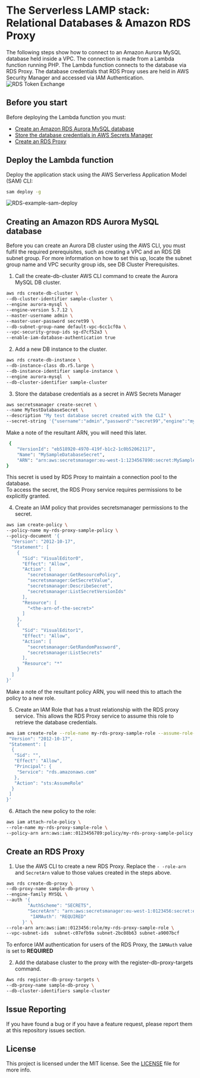 # The Serverless LAMP stack: Relational Databases & Amazon RDS Proxy

The following steps show how to connect to an Amazon Aurora MySQL database held inside a VPC.  The connection is made from a Lambda function running PHP. The Lambda function connects to the database via RDS Proxy. The database credentials that RDS Proxy uses are held in AWS Security Manager and accessed via IAM Authentication. 
![RDS Token Exchange](../repository-resources/rdsTokenexchange.png "the Token exchange")

## Before you start

Before deploying the Lambda function you must:
- [Create an Amazon RDS Aurora MySQL database](#Create-an-Amazon-RDS-Aurora-MySQL-database)
- [Store the database credentials in AWS Secrets Manager](3)
- [Create an RDS Proxy](#Create-an-RDS-Proxy)

## Deploy the Lambda function
Deploy the application stack using the AWS Serverless Application Model (SAM) CLI:
 
```bash
sam deploy -g
```
![RDS-example-sam-deploy](../repository-resources/RDS-example-sam-deploy.png "SAM Deploy")

## Creating an Amazon RDS Aurora MySQL database

Before you can create an Aurora DB cluster using the AWS CLI, you must fulfil the required prerequisites, such as creating a VPC and an RDS DB subnet group. For more information on how to set this up, locate the subnet group name and VPC security group ids, see DB Cluster Prerequisites.

1. Call the create-db-cluster AWS CLI command to create the Aurora MySQL DB cluster.  

```bash
aws rds create-db-cluster \
--db-cluster-identifier sample-cluster \
--engine aurora-mysql \
--engine-version 5.7.12 \
--master-username admin \
--master-user-password secret99 \
--db-subnet-group-name default-vpc-6cc1cf0a \
--vpc-security-group-ids sg-d7cf52a3 \
--enable-iam-database-authentication true
```

2.	Add a new DB instance to the cluster. 
```bash
aws rds create-db-instance \
--db-instance-class db.r5.large \
--db-instance-identifier sample-instance \
--engine aurora-mysql  \
--db-cluster-identifier sample-cluster
```


3. Store the database credentials as a secret in AWS Secrets Manager
```bash
aws secretsmanager create-secret \
--name MyTestDatabaseSecret \
--description "My test database secret created with the CLI" \
--secret-string '{"username":"admin","password":"secret99","engine":"mysql","host":"<REPLACE-WITH-YOUR-DB-WRITER-ENDPOINT>","port":"3306","dbClusterIdentifier":"<REPLACE-WITH-YOUR-DB-CLUSTER-NAME>"}'
```

Make a note of the resultant ARN, you will need this later.
```bash
 {
    "VersionId": "eb518920-4970-419f-b1c2-1c0b52062117", 
    "Name": "MySampleDatabaseSecret", 
    "ARN": "arn:aws:secretsmanager:eu-west-1:1234567890:secret:MySampleDatabaseSecret-JgEWv1"
}
```

This secret is used by RDS Proxy to maintain a connection pool to the database.  
To access the secret, the RDS Proxy service requires permissions to be explicitly granted. 

4.	Create an IAM policy that provides secretsmanager permissions to the secret.

```bash
aws iam create-policy \
--policy-name my-rds-proxy-sample-policy \
--policy-document '{
  "Version": "2012-10-17",
  "Statement": [
    {
      "Sid": "VisualEditor0",
      "Effect": "Allow",
      "Action": [
        "secretsmanager:GetResourcePolicy",
        "secretsmanager:GetSecretValue",
        "secretsmanager:DescribeSecret",
        "secretsmanager:ListSecretVersionIds"
      ],
      "Resource": [
        "<the-arn-of-the-secret>"
      ]
    },
    {
      "Sid": "VisualEditor1",
      "Effect": "Allow",
      "Action": [
        "secretsmanager:GetRandomPassword",
        "secretsmanager:ListSecrets"
      ],
      "Resource": "*"
    }
  ]
}'
```
Make a note of the resultant policy ARN, you will need this to attach the policy to a new role.

5.	Create an IAM Role that has a trust relationship with the RDS proxy service.  This allows the RDS Proxy service to assume this role to retrieve the database credentials.
```bash
aws iam create-role --role-name my-rds-proxy-sample-role --assume-role-policy-document '{
 "Version": "2012-10-17",
 "Statement": [
  {
   "Sid": "",
   "Effect": "Allow",
   "Principal": {
    "Service": "rds.amazonaws.com"
   },
   "Action": "sts:AssumeRole"
  }
 ]
}'
```

6.	Attach the new policy to the role:
```bash 
aws iam attach-role-policy \
--role-name my-rds-proxy-sample-role \
--policy-arn arn:aws:iam::0123456789:policy/my-rds-proxy-sample-policy
```

## Create an RDS Proxy
1.	Use the AWS CLI to create a new RDS Proxy. Replace the `- -role-arn` and `SecretArn` value to those values created in the steps above.
```bash
aws rds create-db-proxy \
--db-proxy-name sample-db-proxy \
--engine-family MYSQL \
--auth '{
        "AuthScheme": "SECRETS",
        "SecretArn": "arn:aws:secretsmanager:eu-west-1:0123456:secret:exampleAuroraRDSsecret1-DyCOcC",
         "IAMAuth": "REQUIRED"
      }' \
--role-arn arn:aws:iam::0123456:role/my-rds-proxy-sample-role \
--vpc-subnet-ids  subnet-c07efb9a subnet-2bc08b63 subnet-a9007bcf
```
To enforce IAM authentication for users of the RDS Proxy, the `IAMAuth` value is set to **REQUIRED**

2.	Add the database cluster to the proxy with the register-db-proxy-targets command.
```bash
Aws rds register-db-proxy-targets \
--db-proxy-name sample-db-proxy \
--db-cluster-identifiers sample-cluster
```

 

## Issue Reporting

If you have found a bug or if you have a feature request, please report them at this repository issues section.

## License

This project is licensed under the MIT license. See the [LICENSE](../LICENSE) file for more info.
